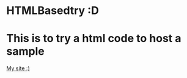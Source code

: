 # HTMLBasedtry :D
<html>
  <h1>
  This is to try a html code to host a sample
  </h1> 
  <body>
  <p>
         <a href="https://saiganeshch.github.io/HTMLBasedtry/try.html"> My site :) </a>
      </p>   
  </body>
</html>

